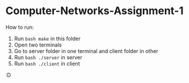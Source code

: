 # Computer-Networks-Assignment-1

How to run:

1. Run ```bash make``` in this folder
3. Open two terminals
4. Go to server folder in one terminal and client folder in other
5. Run ```bash ./server``` in server
6. Run ```bash ./client``` in client

:D

